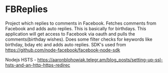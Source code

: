 # FBReplies
Project which replies to comments in Facebook.
Fetches comments from Facebook and adds auto replies. This is basically for birthdays. 
This application will get access to Facebook via oauth and pulls the comments(birthday wishes).
Does some filter checks for keywords like birthday, bday etc and adds auto replies.
SDK's used from https://github.com/node-facebook/facebook-node-sdk

Nodejs HSTS - https://aaronblohowiak.telegr.am/blog_posts/setting-up-ssl-hsts-and-an-http-https-redirec
